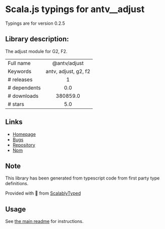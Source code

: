 
# Scala.js typings for antv__adjust

Typings are for version 0.2.5

## Library description:
The adjust module for G2, F2.

|                    |                 |
| ------------------ | :-------------: |
| Full name          | @antv/adjust |
| Keywords           | antv, adjust, g2, f2 |
| # releases         | 1 |
| # dependents       | 0.0 |
| # downloads        | 380859.0 |
| # stars            | 5.0 |

## Links
- [Homepage](https://github.com/antvis/adjust#readme)
- [Bugs](https://github.com/antvis/adjust/issues)
- [Repository](https://github.com/antvis/adjust)
- [Npm](https://www.npmjs.com/package/%40antv%2Fadjust)
    


## Note
This library has been generated from typescript code from first party type definitions.

Provided with :purple_heart: from [ScalablyTyped](https://github.com/oyvindberg/ScalablyTyped)

## Usage
See [the main readme](../../readme.md) for instructions.


